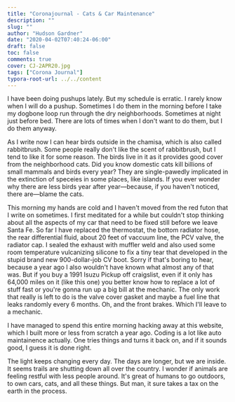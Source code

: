 ```yaml
---
title: "Coronajournal - Cats & Car Maintenance"
description: ""
slug: ""
author: "Hudson Gardner"
date: "2020-04-02T07:40:24-06:00"
draft: false
toc: false
comments: true
cover: CJ-2APR20.jpg
tags: ["Corona Journal"]
typora-root-url: ../../content
---
```


I have been doing pushups lately. But my schedule is erratic. I rarely know when I will do a pushup. Sometimes I do them in the morning before I take my dogbone loop run through the dry neighborhoods. Sometimes at night just before bed. There are lots of times when I don't want to do them, but I do them anyway.

As I write now I can hear birds outside in the chamisa, which is also called rabbitbrush. Some people really don't like the scent of rabbitbrush, but I tend to like it for some reason. The birds live in it as it provides good cover from the neighborhood cats. Did you know domestic cats kill billions of small mammals and birds every year? They are single-pawedly implicated in the extinction of speceies in some places, like islands. If you ever wonder why there are less birds year after year—because, if you haven't noticed, there are—blame the cats.

This morning my hands are cold and I haven't moved from the red futon that I write on sometimes. I first meditated for a while but couldn't stop thinking about all the aspects of my car that need to be fixed still before we leave Santa Fe. So far I have replaced the thermostat, the bottom radiator hose, the rear differential fluid, about 20 feet of vaccuum line, the PCV valve, the radiator cap. I sealed the exhaust with muffler weld and also used some room temperature vulcanizing silicone to fix a tiny tear that developed in the stupid brand new 900-dollar-job CV boot. Sorry if that's boring to hear, because a year ago I also wouldn't have known what almost any of that was. But if you buy a 1991 Isuzu Pickup off craigslist, even if it only has 64,000 miles on it (like this one) you better know how to replace a lot of stuff fast or you're gonna run up a big bill at the mechanic. The only work that really is left to do is the valve cover gasket and maybe a fuel line that leaks randomly every 6 months. Oh, and the front brakes. Which I'll leave to a mechanic.

I have managed to spend this entire morning hacking away at this website, which I built more or less from scratch a year ago. Coding is a lot like auto maintainence actually. One tries things and turns it back on, and if it sounds good, I guess it is done right.

The light keeps changing every day. The days are longer, but we are inside. It seems trails are shutting down all over the country. I wonder if animals are feeling restful with less people around. It's great of humans to go outdoors, to own cars, cats, and all these things. But man, it sure takes a tax on the earth in the process.